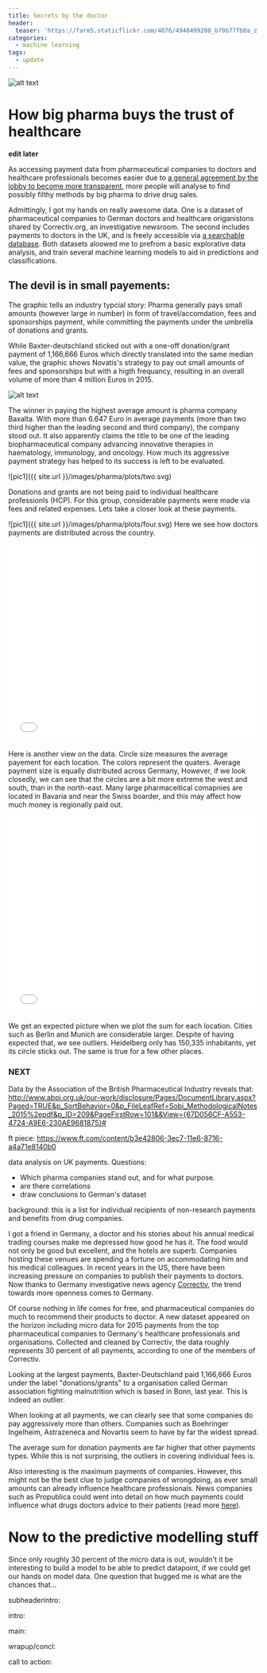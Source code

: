 ```yaml
---
title: Secrets by the doctor
header:
  teaser: 'https://farm5.staticflickr.com/4076/4940499208_b79b77fb0a_z.jpg'
categories:
  - machine learning
tags:
  - update
---
```


![alt text](/images/pharma/header.jpg)

# How big pharma buys the trust of healthcare

**edit later**

As accessing payment data from pharmaceutical companies to doctors and healthcare professionals becomes easier due to [a general agreement by the lobby to become more transparent](https://www.ft.com/content/b3e42806-3ec7-11e6-8716-a4a71e8140b0), more people will analyse to find possibly filthy methods by big pharma to drive drug sales.

Admittingly, I got my hands on really awesome data. One is a dataset of pharmaceutical companies to German doctors and healthcare origanistons shared by Correctiv.org, an investigative newsroom. The second includes payments to doctors in the UK, and is freely accessible via [a searchable database](http://www.abpi.org.uk/our-work/disclosure/Pages/DocumentLibrary.aspx). Both datasets aloowed me to prefrom a basic explorative data analysis, and train several machine learning models to aid in predictions and classifications.

## The devil is in small payements:

The graphic tells an industry typcial story: Pharma generally pays small amounts (however large in number) in form of travel/accomdation, fees and sponsorships payment, while committing the payments under the umbrella of donations and grants.

While Baxter-deutschland sticked out with a one-off donation/grant payment of 1,166,666 Euros which directly translated into the same median value, the graphic shows Novatis's strategy to pay out small amounts of fees and sponsorships but with a higth frequancy, resulting in an overall volume of more than 4 million Euros in 2015.

![alt text](/images/pharma/plots/one.svg)

The winner in paying the highest average amount is pharma company Baxalta. With more than 6.647 Euro in average payments (more than two third higher than the leading second and third company), the company stood out. It also apparently claims the title to be one of the leading biopharmaceutical company advancing innovative therapies in haematology, immunology, and oncology. How much its aggressive payment strategy has helped to its success is left to be evaluated.

![pic1]({{ site.url }}/images/pharma/plots/two.svg)

Donations and grants are not being paid to individual healthcare professionls (HCP). For this group, considerable payments were made via fees and related expenses. Lets take a closer look at these payments.

![pic1]({{ site.url }}/images/pharma/plots/four.svg) Here we see how doctors payments are distributed across the country.

<iframe width="100%" height="400px" src="{{ site.url }}/images/pharma/plots/map.html" frameborder="0" allowfullscreen="">
</iframe>

Here is another view on the data. Circle size measures the average payement for each location. The colors represent the quaters. Average payment size is equally distributed across Germany, However, if we look closedly, we can see that the circles are a bit more extreme the west and south, than in the north-east. Many large pharmaceitical comapnies are located in Bavaria and near the Swiss boarder, and this may affect how much money is regionally paid out.

<iframe width="100%" height="400px" src="{{ site.url }}/images/pharma/plots/map2.html" frameborder="0" allowfullscreen="">
</iframe>

We get an expected picture when we plot the sum for each location. Cities such as Berlin and Munich are considerable larger. Despite of having expected that, we see outliers. Heidelberg only has 150,335 inhabitants, yet its circle sticks out. The same is true for a few other places.

### NEXT

Data by the Association of the British Pharmaceutical Industry reveals that: <http://www.abpi.org.uk/our-work/disclosure/Pages/DocumentLibrary.aspx?Paged=TRUE&p_SortBehavior=0&p_FileLeafRef=Sobi_MethodologicalNotes_2015%2epdf&p_ID=209&PageFirstRow=101&&View={67D056CF-A553-4724-A9E6-230AE9681875}#>

ft piece: <https://www.ft.com/content/b3e42806-3ec7-11e6-8716-a4a71e8140b0>

data analysis on UK payments. Questions:

- Which pharma companies stand out, and for what purpose.
- are there correlations
- draw conclusions to German's dataset

background: this is a list for individual recipients of non-research payments and benefits from drug companies.

I got a friend in Germany, a doctor and his stories about his annual medical trading courses make me depressed how good he has it. The food would not only be good but excellent, and the hotels are superb. Companies hosting these venues are spending a fortune on accommodating him and his medical colleagues. In recent years in the US, there have been increasing pressure on companies to publish their payments to doctors. Now thanks to Germany investigative news agency [Correctiv](https://correctiv.org/recherchen/euros-fuer-aerzte/artikel/2016/07/26/keiner-ist-so-nett-wie-der-pharmareferent/), the trend towards more openness comes to Germany.

Of course nothing in life comes for free, and pharmaceutical companies do much to recommend their products to doctor. A new dataset appeared on the horizon including micro data for 2015 payments from the top pharmaceutical companies to Germany's healthcare professionals and organisations. Collected and cleaned by Correctiv, the data roughly represents 30 percent of all payments, according to one of the members of Correctiv.

Looking at the largest payments, Baxter-Deutschland paid 1,166,666 Euros under the label "donations/grants" to a organisation called German association fighting malnutrition which is based in Bonn, last year. This is indeed an outlier.

When looking at all payments, we can clearly see that some companies do pay aggressively more than others. Companies such as Boehringer Ingelheim, Astrazeneca and Novartis seem to have by far the widest spread.

The average sum for donation payments are far higher that other payments types. While this is not surprising, the outliers in covering individual fees is.

Also interesting is the maximum payments of companies. However, this might not be the best clue to judge companies of wrongdoing, as ever small amounts can already influence healthcare professionals. News companies such as Propublica could went into detail on how much payments could influence what drugs doctors advice to their patients (read more [here](https://correctiv.org/recherchen/euros-fuer-aerzte/artikel/2016/07/26/keiner-ist-so-nett-wie-der-pharmareferent/)).

# Now to the predictive modelling stuff

Since only roughly 30 percent of the micro data is out, wouldn't it be interesting to build a model to be able to predict datapoint, if we could get our hands on model data. One question that bugged me is what are the chances that...

subheaderintro:

intro:

main:

wrapup/concl:

call to action:

